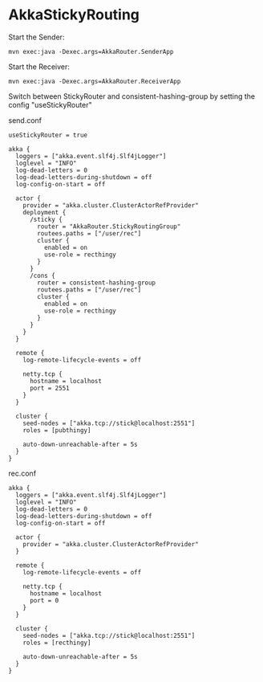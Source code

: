 # AkkaStickyRouting

Start the Sender:

    mvn exec:java -Dexec.args=AkkaRouter.SenderApp

Start the Receiver:

    mvn exec:java -Dexec.args=AkkaRouter.ReceiverApp
 
 
 Switch between StickyRouter and consistent-hashing-group by setting the config "useStickyRouter"
 
 send.conf
 
    useStickyRouter = true

    akka {
      loggers = ["akka.event.slf4j.Slf4jLogger"]
      loglevel = "INFO"
      log-dead-letters = 0
      log-dead-letters-during-shutdown = off
      log-config-on-start = off
    
      actor {
        provider = "akka.cluster.ClusterActorRefProvider"
        deployment {
          /sticky {
            router = "AkkaRouter.StickyRoutingGroup"
            routees.paths = ["/user/rec"]
            cluster {
              enabled = on
              use-role = recthingy
            }
          }
          /cons {
            router = consistent-hashing-group
            routees.paths = ["/user/rec"]
            cluster {
              enabled = on
              use-role = recthingy
            }
          }
        }
      }
    
      remote {
        log-remote-lifecycle-events = off

        netty.tcp {
          hostname = localhost
          port = 2551
        }
      }

      cluster {
        seed-nodes = ["akka.tcp://stick@localhost:2551"]
        roles = [pubthingy]
    
        auto-down-unreachable-after = 5s
      }
    }
    
rec.conf

    akka {
      loggers = ["akka.event.slf4j.Slf4jLogger"]
      loglevel = "INFO"
      log-dead-letters = 0
      log-dead-letters-during-shutdown = off
      log-config-on-start = off
    
      actor {
        provider = "akka.cluster.ClusterActorRefProvider"
      }
    
      remote {
        log-remote-lifecycle-events = off
    
        netty.tcp {
          hostname = localhost
          port = 0
        }
      }
    
      cluster {
        seed-nodes = ["akka.tcp://stick@localhost:2551"]
        roles = [recthingy]
    
        auto-down-unreachable-after = 5s
      }
    }